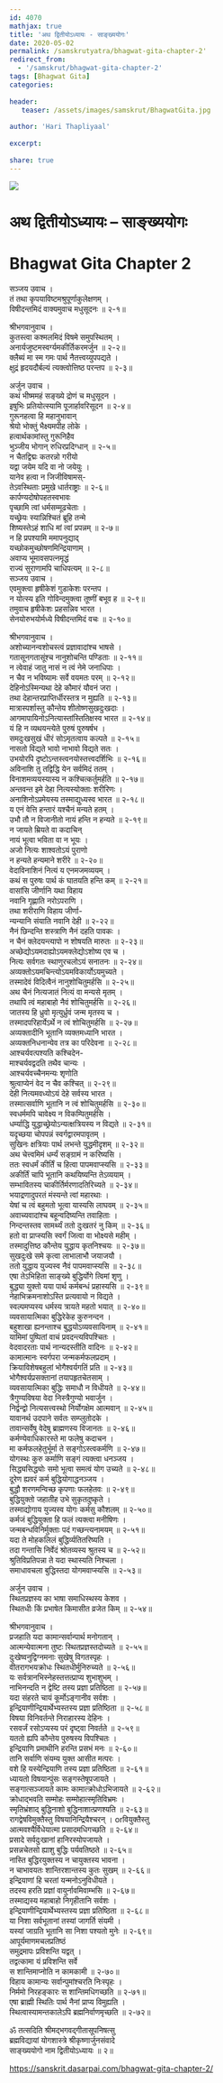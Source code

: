 ```yaml
---    
id: 4070    
mathjax: true    
title: 'अथ द्वितीयोऽध्यायः - साङ्ख्ययोगः'    
date: 2020-05-02    
permalink: /samskrutyatra/bhagwat-gita-chapter-2'
redirect_from: 
  - '/samskrut/bhagwat-gita-chapter-2'
tags: [Bhagwat Gita]    
categories:    
    
header:    
   teaser: /assets/images/samskrut/BhagwatGita.jpg    
    
author: 'Hari Thapliyaal'    
    
excerpt:    
    
share: true    
---    
```

    
![](/assets/images/samskrut/BhagwatGita.jpg)    
    
# अथ द्वितीयोऽध्यायः – साङ्ख्ययोगः    
# Bhagwat Gita Chapter 2    
    
सञ्जय उवाच ।    
तं तथा कृपयाविष्टमश्रुपूर्णाकुलेक्षणम् ।    
विषीदन्तमिदं वाक्यमुवाच मधुसूदनः ॥ २-१॥    
    
श्रीभगवानुवाच ।    
कुतस्त्वा कश्मलमिदं विषमे समुपस्थितम् ।    
अनार्यजुष्टमस्वर्ग्यमकीर्तिकरमर्जुन ॥ २-२॥    
क्लैब्यं मा स्म गमः पार्थ नैतत्त्वय्युपपद्यते ।    
क्षुद्रं हृदयदौर्बल्यं त्यक्त्वोत्तिष्ठ परन्तप ॥ २-३॥    
    
अर्जुन उवाच ।    
कथं भीष्ममहं सङ्ख्ये द्रोणं च मधुसूदन ।    
इषुभिः प्रतियोत्स्यामि पूजार्हावरिसूदन ॥ २-४॥    
गुरूनहत्वा हि महानुभावान्    
श्रेयो भोक्तुं भैक्ष्यमपीह लोके ।    
हत्वार्थकामांस्तु गुरूनिहैव    
भुञ्जीय भोगान् रुधिरप्रदिग्धान् ॥ २-५॥    
न चैतद्विद्मः कतरन्नो गरीयो    
यद्वा जयेम यदि वा नो जयेयुः ।    
यानेव हत्वा न जिजीविषामस्-    
तेऽवस्थिताः प्रमुखे धार्तराष्ट्राः ॥ २-६॥    
कार्पण्यदोषोपहतस्वभावः    
पृच्छामि त्वां धर्मसम्मूढचेताः ।    
यच्छ्रेयः स्यान्निश्चितं ब्रूहि तन्मे    
शिष्यस्तेऽहं शाधि मां त्वां प्रपन्नम् ॥ २-७॥    
न हि प्रपश्यामि ममापनुद्याद्    
यच्छोकमुच्छोषणमिन्द्रियाणाम् ।    
अवाप्य भूमावसपत्नमृद्धं    
राज्यं सुराणामपि चाधिपत्यम् ॥ २-८॥    
सञ्जय उवाच ।    
एवमुक्त्वा हृषीकेशं गुडाकेशः परन्तप ।    
न योत्स्य इति गोविन्दमुक्त्वा तूष्णीं बभूव ह ॥ २-९॥    
तमुवाच हृषीकेशः प्रहसन्निव भारत ।    
सेनयोरुभयोर्मध्ये विषीदन्तमिदं वचः ॥ २-१०॥    
    
श्रीभगवानुवाच ।    
अशोच्यानन्वशोचस्त्वं प्रज्ञावादांश्च भाषसे ।    
गतासूनगतासूंश्च नानुशोचन्ति पण्डिताः ॥ २-११॥    
न त्वेवाहं जातु नासं न त्वं नेमे जनाधिपाः ।    
न चैव न भविष्यामः सर्वे वयमतः परम् ॥ २-१२॥    
देहिनोऽस्मिन्यथा देहे कौमारं यौवनं जरा ।    
तथा देहान्तरप्राप्तिर्धीरस्तत्र न मुह्यति ॥ २-१३॥    
मात्रास्पर्शास्तु कौन्तेय शीतोष्णसुखदुःखदाः ।    
आगमापायिनोऽनित्यास्तांस्तितिक्षस्व भारत ॥ २-१४॥    
यं हि न व्यथयन्त्येते पुरुषं पुरुषर्षभ ।    
समदुःखसुखं धीरं सोऽमृतत्वाय कल्पते ॥ २-१५॥    
नासतो विद्यते भावो नाभावो विद्यते सतः ।    
उभयोरपि दृष्टोऽन्तस्त्वनयोस्तत्त्वदर्शिभिः ॥ २-१६॥    
अविनाशि तु तद्विद्धि येन सर्वमिदं ततम् ।    
विनाशमव्ययस्यास्य न कश्चित्कर्तुमर्हति ॥ २-१७॥    
अन्तवन्त इमे देहा नित्यस्योक्ताः शरीरिणः ।    
अनाशिनोऽप्रमेयस्य तस्माद्युध्यस्व भारत ॥ २-१८॥    
य एनं वेत्ति हन्तारं यश्चैनं मन्यते हतम् ।    
उभौ तौ न विजानीतो नायं हन्ति न हन्यते ॥ २-१९॥    
न जायते म्रियते वा कदाचिन्    
नायं भूत्वा भविता वा न भूयः ।    
अजो नित्यः शाश्वतोऽयं पुराणो    
न हन्यते हन्यमाने शरीरे ॥ २-२०॥    
वेदाविनाशिनं नित्यं य एनमजमव्ययम् ।    
कथं स पुरुषः पार्थ कं घातयति हन्ति कम् ॥ २-२१॥    
वासांसि जीर्णानि यथा विहाय    
नवानि गृह्णाति नरोऽपराणि ।    
तथा शरीराणि विहाय जीर्णा-    
न्यन्यानि संयाति नवानि देही ॥ २-२२॥    
नैनं छिन्दन्ति शस्त्राणि नैनं दहति पावकः ।    
न चैनं क्लेदयन्त्यापो न शोषयति मारुतः ॥ २-२३॥    
अच्छेद्योऽयमदाह्योऽयमक्लेद्योऽशोष्य एव च ।    
नित्यः सर्वगतः स्थाणुरचलोऽयं सनातनः ॥ २-२४॥    
अव्यक्तोऽयमचिन्त्योऽयमविकार्योऽयमुच्यते ।    
तस्मादेवं विदित्वैनं नानुशोचितुमर्हसि ॥ २-२५॥    
अथ चैनं नित्यजातं नित्यं वा मन्यसे मृतम् ।    
तथापि त्वं महाबाहो नैवं शोचितुमर्हसि ॥ २-२६॥    
जातस्य हि ध्रुवो मृत्युर्ध्रुवं जन्म मृतस्य च ।    
तस्मादपरिहार्येऽर्थे न त्वं शोचितुमर्हसि ॥ २-२७॥    
अव्यक्तादीनि भूतानि व्यक्तमध्यानि भारत ।    
अव्यक्तनिधनान्येव तत्र का परिदेवना ॥ २-२८॥    
आश्चर्यवत्पश्यति कश्चिदेन-    
माश्चर्यवद्वदति तथैव चान्यः ।    
आश्चर्यवच्चैनमन्यः शृणोति    
श्रुत्वाप्येनं वेद न चैव कश्चित् ॥ २-२९॥    
देही नित्यमवध्योऽयं देहे सर्वस्य भारत ।    
तस्मात्सर्वाणि भूतानि न त्वं शोचितुमर्हसि ॥ २-३०॥    
स्वधर्ममपि चावेक्ष्य न विकम्पितुमर्हसि ।    
धर्म्याद्धि युद्धाच्छ्रेयोऽन्यत्क्षत्रियस्य न विद्यते ॥ २-३१॥    
यदृच्छया चोपपन्नं स्वर्गद्वारमपावृतम् ।    
सुखिनः क्षत्रियाः पार्थ लभन्ते युद्धमीदृशम् ॥ २-३२॥    
अथ चेत्त्वमिमं धर्म्यं सङ्ग्रामं न करिष्यसि ।    
ततः स्वधर्मं कीर्तिं च हित्वा पापमवाप्स्यसि ॥ २-३३॥    
अकीर्तिं चापि भूतानि कथयिष्यन्ति तेऽव्ययाम् ।    
सम्भावितस्य चाकीर्तिर्मरणादतिरिच्यते ॥ २-३४॥    
भयाद्रणादुपरतं मंस्यन्ते त्वां महारथाः ।    
येषां च त्वं बहुमतो भूत्वा यास्यसि लाघवम् ॥ २-३५॥    
अवाच्यवादांश्च बहून्वदिष्यन्ति तवाहिताः ।    
निन्दन्तस्तव सामर्थ्यं ततो दुःखतरं नु किम् ॥ २-३६॥    
हतो वा प्राप्स्यसि स्वर्गं जित्वा वा भोक्ष्यसे महीम् ।    
तस्मादुत्तिष्ठ कौन्तेय युद्धाय कृतनिश्चयः ॥ २-३७॥    
सुखदुःखे समे कृत्वा लाभालाभौ जयाजयौ ।    
ततो युद्धाय युज्यस्व नैवं पापमवाप्स्यसि ॥ २-३८॥    
एषा तेऽभिहिता साङ्ख्ये बुद्धिर्योगे त्विमां शृणु ।    
बुद्ध्या युक्तो यया पार्थ कर्मबन्धं प्रहास्यसि ॥ २-३९॥    
नेहाभिक्रमनाशोऽस्ति प्रत्यवायो न विद्यते ।    
स्वल्पमप्यस्य धर्मस्य त्रायते महतो भयात् ॥ २-४०॥    
व्यवसायात्मिका बुद्धिरेकेह कुरुनन्दन ।    
बहुशाखा ह्यनन्ताश्च बुद्धयोऽव्यवसायिनाम् ॥ २-४१॥    
यामिमां पुष्पितां वाचं प्रवदन्त्यविपश्चितः ।    
वेदवादरताः पार्थ नान्यदस्तीति वादिनः ॥ २-४२॥    
कामात्मानः स्वर्गपरा जन्मकर्मफलप्रदाम् ।    
क्रियाविशेषबहुलां भोगैश्वर्यगतिं प्रति ॥ २-४३॥    
भोगैश्वर्यप्रसक्तानां तयापहृतचेतसाम् ।    
व्यवसायात्मिका बुद्धिः समाधौ न विधीयते ॥ २-४४॥    
त्रैगुण्यविषया वेदा निस्त्रैगुण्यो भवार्जुन ।    
निर्द्वन्द्वो नित्यसत्त्वस्थो निर्योगक्षेम आत्मवान् ॥ २-४५॥    
यावानर्थ उदपाने सर्वतः सम्प्लुतोदके ।    
तावान्सर्वेषु वेदेषु ब्राह्मणस्य विजानतः ॥ २-४६॥    
कर्मण्येवाधिकारस्ते मा फलेषु कदाचन ।    
मा कर्मफलहेतुर्भूर्मा ते सङ्गोऽस्त्वकर्मणि ॥ २-४७॥    
योगस्थः कुरु कर्माणि सङ्गं त्यक्त्वा धनञ्जय ।    
सिद्ध्यसिद्ध्योः समो भूत्वा समत्वं योग उच्यते ॥ २-४८॥    
दूरेण ह्यवरं कर्म बुद्धियोगाद्धनञ्जय ।    
बुद्धौ शरणमन्विच्छ कृपणाः फलहेतवः ॥ २-४९॥    
बुद्धियुक्तो जहातीह उभे सुकृतदुष्कृते ।    
तस्माद्योगाय युज्यस्व योगः कर्मसु कौशलम् ॥ २-५०॥    
कर्मजं बुद्धियुक्ता हि फलं त्यक्त्वा मनीषिणः ।    
जन्मबन्धविनिर्मुक्ताः पदं गच्छन्त्यनामयम् ॥ २-५१॥    
यदा ते मोहकलिलं बुद्धिर्व्यतितरिष्यति ।    
तदा गन्तासि निर्वेदं श्रोतव्यस्य श्रुतस्य च ॥ २-५२॥    
श्रुतिविप्रतिपन्ना ते यदा स्थास्यति निश्चला ।    
समाधावचला बुद्धिस्तदा योगमवाप्स्यसि ॥ २-५३॥    
    
अर्जुन उवाच ।    
स्थितप्रज्ञस्य का भाषा समाधिस्थस्य केशव ।    
स्थितधीः किं प्रभाषेत किमासीत व्रजेत किम् ॥ २-५४॥    
    
श्रीभगवानुवाच ।    
प्रजहाति यदा कामान्सर्वान्पार्थ मनोगतान् ।    
आत्मन्येवात्मना तुष्टः स्थितप्रज्ञस्तदोच्यते ॥ २-५५॥    
दुःखेष्वनुद्विग्नमनाः सुखेषु विगतस्पृहः ।    
वीतरागभयक्रोधः स्थितधीर्मुनिरुच्यते ॥ २-५६॥    
यः सर्वत्रानभिस्नेहस्तत्तत्प्राप्य शुभाशुभम् ।    
नाभिनन्दति न द्वेष्टि तस्य प्रज्ञा प्रतिष्ठिता ॥ २-५७॥    
यदा संहरते चायं कूर्मोऽङ्गानीव सर्वशः ।    
इन्द्रियाणीन्द्रियार्थेभ्यस्तस्य प्रज्ञा प्रतिष्ठिता ॥ २-५८॥    
विषया विनिवर्तन्ते निराहारस्य देहिनः ।    
रसवर्जं रसोऽप्यस्य परं दृष्ट्वा निवर्तते ॥ २-५९॥    
यततो ह्यपि कौन्तेय पुरुषस्य विपश्चितः ।    
इन्द्रियाणि प्रमाथीनि हरन्ति प्रसभं मनः ॥ २-६०॥    
तानि सर्वाणि संयम्य युक्त आसीत मत्परः ।    
वशे हि यस्येन्द्रियाणि तस्य प्रज्ञा प्रतिष्ठिता ॥ २-६१॥    
ध्यायतो विषयान्पुंसः सङ्गस्तेषूपजायते ।    
सङ्गात्सञ्जायते कामः कामात्क्रोधोऽभिजायते ॥ २-६२॥    
क्रोधाद्भवति सम्मोहः सम्मोहात्स्मृतिविभ्रमः ।    
स्मृतिभ्रंशाद् बुद्धिनाशो बुद्धिनाशात्प्रणश्यति ॥ २-६३॥    
रागद्वेषविमुक्तैस्तु विषयानिन्द्रियैश्चरन् । orवियुक्तैस्तु    
आत्मवश्यैर्विधेयात्मा प्रसादमधिगच्छति ॥ २-६४॥    
प्रसादे सर्वदुःखानां हानिरस्योपजायते ।    
प्रसन्नचेतसो ह्याशु बुद्धिः पर्यवतिष्ठते ॥ २-६५॥    
नास्ति बुद्धिरयुक्तस्य न चायुक्तस्य भावना ।    
न चाभावयतः शान्तिरशान्तस्य कुतः सुखम् ॥ २-६६॥    
इन्द्रियाणां हि चरतां यन्मनोऽनुविधीयते ।    
तदस्य हरति प्रज्ञां वायुर्नावमिवाम्भसि ॥ २-६७॥    
तस्माद्यस्य महाबाहो निगृहीतानि सर्वशः ।    
इन्द्रियाणीन्द्रियार्थेभ्यस्तस्य प्रज्ञा प्रतिष्ठिता ॥ २-६८॥    
या निशा सर्वभूतानां तस्यां जागर्ति संयमी ।    
यस्यां जाग्रति भूतानि सा निशा पश्यतो मुनेः ॥ २-६९॥    
आपूर्यमाणमचलप्रतिष्ठं    
समुद्रमापः प्रविशन्ति यद्वत् ।    
तद्वत्कामा यं प्रविशन्ति सर्वे    
स शान्तिमाप्नोति न कामकामी ॥ २-७०॥    
विहाय कामान्यः सर्वान्पुमांश्चरति निःस्पृहः ।    
निर्ममो निरहङ्कारः स शान्तिमधिगच्छति ॥ २-७१॥    
एषा ब्राह्मी स्थितिः पार्थ नैनां प्राप्य विमुह्यति ।    
स्थित्वास्यामन्तकालेऽपि ब्रह्मनिर्वाणमृच्छति ॥ २-७२॥    
    
ॐ तत्सदिति श्रीमद्भगवद्गीतासूपनिषत्सु    
ब्रह्मविद्यायां योगशास्त्रे श्रीकृष्णार्जुनसंवादे    
साङ्ख्ययोगो नाम द्वितीयोऽध्यायः ॥ २॥    
    
https://sanskrit.dasarpai.com/bhagwat-gita-chapter-2/